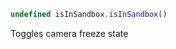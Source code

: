 [//]: # (version=d8c1416a3a40c124fe648ad46521412ab940c2ef5b79240289bee30584423989)

```js
undefined isInSandbox.isInSandbox()
```

Toggles camera freeze state

